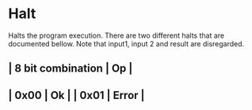 # Halt

Halts the program execution. There are two different halts that are documented bellow. Note that input1, input 2 and result are disregarded.

| 8 bit combination | Op     |
------------------------------
| 0x00              | Ok     |
| 0x01              | Error  |
------------------------------
